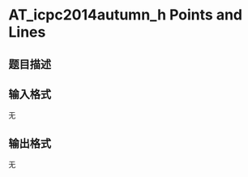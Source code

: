 # AT_icpc2014autumn_h Points and Lines

## 题目描述

[problemUrl]: https://atcoder.jp/contests/jag2014autumn/tasks/icpc2014autumn_h

## 输入格式

无

## 输出格式

无